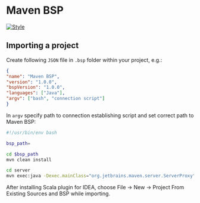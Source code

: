 # Maven BSP

[![Style](https://github.com/bsp-capstone/maven-bsp/actions/workflows/style.yaml/badge.svg)](https://github.com/bsp-capstone/maven-bsp/actions/workflows/style.yaml)

## Importing a project
Create following `JSON` file in `.bsp` folder within your project, e.g.:

```json
{
"name": "Maven BSP",
"version": "1.0.0",
"bspVersion": "1.0.0",
"languages": ["Java"],
"argv": ["bash", "connection script"]
}
```

In `argv` specify path to connection establishing script and set correct path to Maven BSP:

```bash
#!/usr/bin/env bash

bsp_path=

cd $bsp_path
mvn clean install

cd server
mvn exec:java -Dexec.mainClass="org.jetbrains.maven.server.ServerProxy"
```

After installing Scala plugin for IDEA, choose File -> New -> Project From Existing Sources
and BSP while importing.